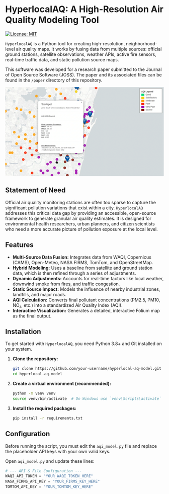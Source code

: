 # HyperlocalAQ: A High-Resolution Air Quality Modeling Tool

[![License: MIT](https://img.shields.io/badge/License-MIT-yellow.svg)](https://opensource.org/licenses/MIT)

`HyperlocalAQ` is a Python tool for creating high-resolution, neighborhood-level air quality maps. It works by fusing data from multiple sources: official ground stations, satellite observations, weather APIs, active fire sensors, real-time traffic data, and static pollution source maps.

This software was developed for a research paper submitted to the Journal of Open Source Software (JOSS). The paper and its associated files can be found in the `/paper` directory of this repository.

![Example Map](map.png)

## Statement of Need

Official air quality monitoring stations are often too sparse to capture the significant pollution variations that exist within a city. `HyperlocalAQ` addresses this critical data gap by providing an accessible, open-source framework to generate granular air quality estimates. It is designed for environmental health researchers, urban planners, and citizen scientists who need a more accurate picture of pollution exposure at the local level.

## Features

- **Multi-Source Data Fusion:** Integrates data from WAQI, Copernicus (CAMS), Open-Meteo, NASA FIRMS, TomTom, and OpenStreetMap.
- **Hybrid Modeling:** Uses a baseline from satellite and ground station data, which is then refined through a series of adjustments.
- **Dynamic Adjustments:** Accounts for real-time factors like local weather, downwind smoke from fires, and traffic congestion.
- **Static Source Impact:** Models the influence of nearby industrial zones, landfills, and major roads.
- **AQI Calculation:** Converts final pollutant concentrations (PM2.5, PM10, NO₂, etc.) into a standardized Air Quality Index (AQI).
- **Interactive Visualization:** Generates a detailed, interactive Folium map as the final output.

## Installation

To get started with `HyperlocalAQ`, you need Python 3.8+ and Git installed on your system.

1.  **Clone the repository:**
    ```bash
    git clone https://github.com/your-username/hyperlocal-aq-model.git
    cd hyperlocal-aq-model
    ```

2.  **Create a virtual environment (recommended):**
    ```bash
    python -m venv venv
    source venv/bin/activate  # On Windows use `venv\Scripts\activate`
    ```

3.  **Install the required packages:**
    ```bash
    pip install -r requirements.txt
    ```

## Configuration

Before running the script, you must edit the `aqi_model.py` file and replace the placeholder API keys with your own valid keys.

Open `aqi_model.py` and update these lines:
```python
# --- API & File Configuration ---
WAQI_API_TOKEN = "YOUR_WAQI_TOKEN_HERE"
NASA_FIRMS_API_KEY = "YOUR_FIRMS_KEY_HERE"
TOMTOM_API_KEY = "YOUR_TOMTOM_KEY_HERE"
